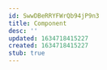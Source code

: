 ```yaml
---
id: SwwDBeRRYFWrQb94jP9n3
title: Component
desc: ''
updated: 1634718415227
created: 1634718415227
stub: true
---
```




